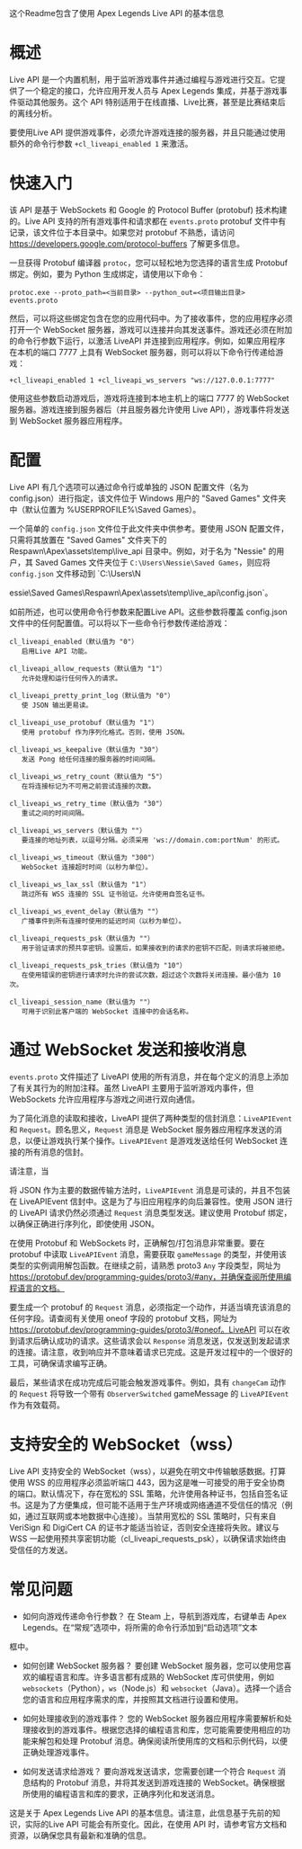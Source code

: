 这个Readme包含了使用 Apex Legends Live API 的基本信息

# 概述

Live API 是一个内置机制，用于监听游戏事件并通过编程与游戏进行交互。它提供了一个稳定的接口，允许应用开发人员与 Apex Legends 集成，并基于游戏事件驱动其他服务。这个 API 特别适用于在线直播、Live比赛，甚至是比赛结束后的离线分析。

要使用Live API 提供游戏事件，必须允许游戏连接的服务器，并且只能通过使用额外的命令行参数 `+cl_liveapi_enabled 1` 来激活。

# 快速入门

该 API 是基于 WebSockets 和 Google 的 Protocol Buffer (protobuf) 技术构建的。Live API 支持的所有游戏事件和请求都在 `events.proto` protobuf 文件中有记录，该文件位于本目录中。如果您对 protobuf 不熟悉，请访问 https://developers.google.com/protocol-buffers 了解更多信息。

一旦获得 Protobuf 编译器 `protoc`，您可以轻松地为您选择的语言生成 Protobuf 绑定。例如，要为 Python 生成绑定，请使用以下命令：

`protoc.exe --proto_path=<当前目录> --python_out=<项目输出目录> events.proto`

然后，可以将这些绑定包含在您的应用代码中。为了接收事件，您的应用程序必须打开一个 WebSocket 服务器，游戏可以连接并向其发送事件。游戏还必须在附加的命令行参数下运行，以激活 LiveAPI 并连接到应用程序。例如，如果应用程序在本机的端口 7777 上具有 WebSocket 服务器，则可以将以下命令行传递给游戏：

`+cl_liveapi_enabled 1 +cl_liveapi_ws_servers "ws://127.0.0.1:7777"`

使用这些参数启动游戏后，游戏将连接到本地主机上的端口 7777 的 WebSocket 服务器。游戏连接到服务器后（并且服务器允许使用 Live API），游戏事件将发送到 WebSocket 服务器应用程序。

# 配置

Live API 有几个选项可以通过命令行或单独的 JSON 配置文件（名为 config.json）进行指定，该文件位于 Windows 用户的 "Saved Games" 文件夹中（默认位置为 %USERPROFILE%\Saved Games）。

一个简单的 `config.json` 文件位于此文件夹中供参考。要使用 JSON 配置文件，只需将其放置在 "Saved Games" 文件夹下的 Respawn\Apex\assets\temp\live_api 目录中。例如，对于名为 "Nessie" 的用户，其 Saved Games 文件夹位于 `C:\Users\Nessie\Saved Games`，则应将 `config.json` 文件移动到 `C:\Users\N

essie\Saved Games\Respawn\Apex\assets\temp\live_api\config.json`。

如前所述，也可以使用命令行参数来配置Live API。这些参数将覆盖 config.json 文件中的任何配置值。可以将以下一些命令行参数传递给游戏：

	cl_liveapi_enabled（默认值为 "0"）
	   启用Live API 功能。

	cl_liveapi_allow_requests（默认值为 "1"）
	   允许处理和运行任何传入的请求。

	cl_liveapi_pretty_print_log（默认值为 "0"）
	   使 JSON 输出更易读。

	cl_liveapi_use_protobuf（默认值为 "1"）
	   使用 protobuf 作为序列化格式。否则，使用 JSON。

	cl_liveapi_ws_keepalive（默认值为 "30"）
	   发送 Pong 给任何连接的服务器的时间间隔。

	cl_liveapi_ws_retry_count（默认值为 "5"）
	   在将连接标记为不可用之前尝试连接的次数。

	cl_liveapi_ws_retry_time（默认值为 "30"）
	   重试之间的时间间隔。

	cl_liveapi_ws_servers（默认值为 ""）
	   要连接的地址列表，以逗号分隔。必须采用 'ws://domain.com:portNum' 的形式。

	cl_liveapi_ws_timeout（默认值为 "300"）
	   WebSocket 连接超时时间（以秒为单位）。
	   
	cl_liveapi_ws_lax_ssl（默认值为 "1"）
	   跳过所有 WSS 连接的 SSL 证书验证。允许使用自签名证书。
	   
	cl_liveapi_ws_event_delay（默认值为 ""）
	   广播事件到所有连接时使用的延迟时间（以秒为单位）。
	   
	cl_liveapi_requests_psk（默认值为 ""）
	   用于验证请求的预共享密钥。设置后，如果接收到的请求的密钥不匹配，则请求将被拒绝。
		
	cl_liveapi_requests_psk_tries（默认值为 "10"）
	   在使用错误的密钥进行请求时允许的尝试次数，超过这个次数将关闭连接。最小值为 10 次。
		
	cl_liveapi_session_name（默认值为 ""）
	   可用于识别此客户端的 WebSocket 连接中的会话名称。

# 通过 WebSocket 发送和接收消息

`events.proto` 文件描述了 LiveAPI 使用的所有消息，并在每个定义的消息上添加了有关其行为的附加注释。虽然 LiveAPI 主要用于监听游戏内事件，但 WebSockets 允许应用程序与游戏之间进行双向通信。

为了简化消息的读取和接收，LiveAPI 提供了两种类型的信封消息：`LiveAPIEvent` 和 `Request`。顾名思义，`Request` 消息是 WebSocket 服务器应用程序发送的消息，以便让游戏执行某个操作。`LiveAPIEvent` 是游戏发送给任何 WebSocket 连接的所有消息的信封。

请注意，当

将 JSON 作为主要的数据传输方法时，`LiveAPIEvent` 消息是可读的，并且不包装在 LiveAPIEvent 信封中。这是为了与旧应用程序的向后兼容性。使用 JSON 进行的 LiveAPI 请求仍然必须通过 `Request` 消息类型发送。建议使用 Protobuf 绑定，以确保正确进行序列化，即使使用 JSON。

在使用 Protobuf 和 WebSockets 时，正确解包/打包消息非常重要。要在 protobuf 中读取 `LiveAPIEvent` 消息，需要获取 `gameMessage` 的类型，并使用该类型的实例调用解包函数。在继续之前，请熟悉 proto3 `Any` 字段类型，网址为 https://protobuf.dev/programming-guides/proto3/#any，并确保查阅所使用编程语言的文档。

要生成一个 protobuf 的 `Request` 消息，必须指定一个动作，并适当填充该消息的任何字段。请查阅有关使用 oneof 字段的 protobuf 文档，网址为 https://protobuf.dev/programming-guides/proto3/#oneof。LiveAPI 可以在收到请求后确认成功的请求。这些请求会以 `Response` 消息发送，仅发送到发起请求的连接。请注意，收到响应并不意味着请求已完成。这是开发过程中的一个很好的工具，可确保请求编写正确。

最后，某些请求在成功完成后可能会触发游戏事件。例如，具有 `changeCam` 动作的 `Request` 将导致一个带有 `ObserverSwitched` gameMessage 的 `LiveAPIEvent` 作为有效载荷。

# 支持安全的 WebSocket（wss）

Live API 支持安全的 WebSocket（wss），以避免在明文中传输敏感数据。打算使用 WSS 的应用程序必须监听端口 443，因为这是唯一可接受的用于安全协商的端口。默认情况下，存在宽松的 SSL 策略，允许使用各种证书，包括自签名证书。这是为了方便集成，但可能不适用于生产环境或网络通道不受信任的情况（例如，通过互联网或本地数据中心连接）。当禁用宽松的 SSL 策略时，只有来自 VeriSign 和 DigiCert CA 的证书才能适当验证，否则安全连接将失败。建议与 WSS 一起使用预共享密钥功能（cl_liveapi_requests_psk），以确保请求始终由受信任的方发送。

# 常见问题

- 如何向游戏传递命令行参数？
在 Steam 上，导航到游戏库，右键单击 Apex Legends。在“常规”选项中，将所需的命令行添加到“启动选项”文本

框中。

- 如何创建 WebSocket 服务器？
要创建 WebSocket 服务器，您可以使用您喜欢的编程语言和库。许多语言都有成熟的 WebSocket 库可供使用，例如 `websockets`（Python），`ws`（Node.js）和 `websocket`（Java）。选择一个适合您的语言和应用程序需求的库，并按照其文档进行设置和使用。

- 如何处理接收到的游戏事件？
您的 WebSocket 服务器应用程序需要解析和处理接收到的游戏事件。根据您选择的编程语言和库，您可能需要使用相应的功能来解包和处理 Protobuf 消息。确保阅读所使用库的文档和示例代码，以便正确处理游戏事件。

- 如何发送请求给游戏？
要向游戏发送请求，您需要创建一个符合 `Request` 消息结构的 Protobuf 消息，并将其发送到游戏连接的 WebSocket。确保根据所使用的编程语言和库的要求，正确序列化和发送消息。

这是关于 Apex Legends Live API 的基本信息。请注意，此信息基于先前的知识，实际的Live API 可能会有所变化。因此，在使用 API 时，请参考官方文档和资源，以确保您具有最新和准确的信息。
